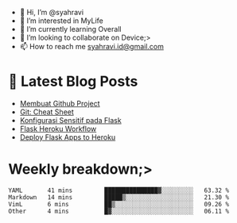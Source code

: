 - 👋 Hi, I’m @syahravi
- 👀 I’m interested in MyLife
- 🌱 I’m currently learning Overall
- 💞️ I’m looking to collaborate on Device;>
- 📫 How to reach me syahravi.id@gmail.com

# 📩 Latest Blog Posts
<!-- BLOG-POST-LIST:START -->
- [Membuat Github Project](https://syahravi.netlify.app/case-study/github-project/)
- [Git: Cheat Sheet](https://syahravi.netlify.app/git-cheat-sheet/)
- [Konfigurasi Sensitif pada Flask](https://syahravi.netlify.app/flask-heroku/konfigurasi-sensitif-flask/)
- [Flask Heroku Workflow](https://syahravi.netlify.app/flask-heroku/heroku-workflow/)
- [Deploy Flask Apps to Heroku](https://syahravi.netlify.app/flask-heroku/deploy-flask-apps/)
<!-- BLOG-POST-LIST:END -->

# Weekly breakdown;>
<!--START_SECTION:waka-->
```text
YAML       41 mins         ███████████████▓░░░░░░░░░   63.32 % 
Markdown   14 mins         █████▒░░░░░░░░░░░░░░░░░░░   21.30 % 
VimL       6 mins          ██▒░░░░░░░░░░░░░░░░░░░░░░   09.26 % 
Other      4 mins          █▓░░░░░░░░░░░░░░░░░░░░░░░   06.11 % 
```
<!--END_SECTION:waka-->

